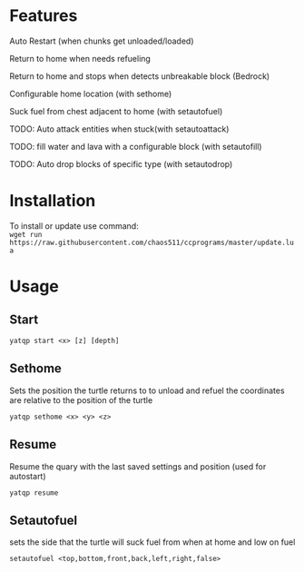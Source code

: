 # Features
Auto Restart (when chunks get unloaded/loaded)

Return to home when needs refueling
  
Return to home and stops when detects unbreakable block (Bedrock)
  
Configurable home location (with sethome)

Suck fuel from chest adjacent to home (with setautofuel)

TODO: Auto attack entities when stuck(with setautoattack)

TODO: fill water and lava with a configurable block (with setautofill)

TODO: Auto drop blocks of specific type (with setautodrop)

 # Installation
To install or update use command: <br />
`wget run https://raw.githubusercontent.com/chaos511/ccprograms/master/update.lua`

 # Usage
 ## Start
 
 `yatqp start <x> [z] [depth]`
 
 ## Sethome
 Sets the position the turtle returns to to unload and refuel 
 the coordinates are relative to the position of the turtle
 
 `yatqp sethome <x> <y> <z>`
  
 ## Resume 
 Resume the quary with the last saved settings and position (used for autostart)

 `yatqp resume`

 ## Setautofuel
 sets the side that the turtle will suck fuel from when at home and low on fuel
 
 `setautofuel <top,bottom,front,back,left,right,false>` 
 